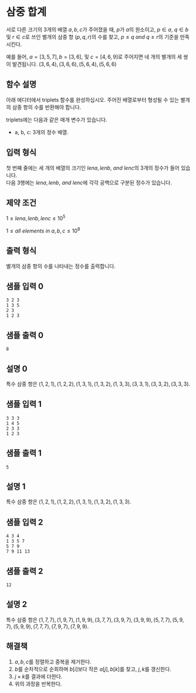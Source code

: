 # 삼중 합계

서로 다른 크기의 $3$개의 배열 $a, b, c$가 주어졌을 때, $p$가 $a$의 원소이고, $p ∈ a$, $q ∈ b$ 및 $r ∈ c$로 쓰인 별개의 삼중 항 $(p, q, r)$의 수를 찾고, $p ≤ q\ and\ q ≥ r$의 기준을 만족시킨다.

예를 들어, $a = [3, 5, 7], b = [3, 6],$ 및 $c = [4, 6, 9]$로 주어지면 네 개의 별개의 세 쌍이 발견됩니다. $(3, 6, 4), (3, 6, 6), (5, 6, 4), (5, 6, 6)$

## 함수 설명

아래 에디터에서 triplets 함수를 완성하십시오. 주어진 배열로부터 형성될 수 있는 별개의 삼중 항의 수를 반환해야 합니다.

triplets에는 다음과 같은 매개 변수가 있습니다.

* a, b, c: 3개의 정수 배열.

## 입력 형식

첫 번째 줄에는 세 개의 배열의 크기인 $lena, lenb,\ and\ lenc$의 $3$개의 정수가 들어 있습니다.\
다음 $3$행에는 $lena, lenb,\ and\ lenc$에 각각 공백으로 구분된 정수가 있습니다.

## 제약 조건

$1 ≤ lena, lenb, lenc ≤ 10^5$

$1 ≤ all\ elements\ in\ a, b, c ≤ 10^8$

## 출력 형식

별개의 삼중 항의 수를 나타내는 정수를 출력합니다.

## 샘플 입력 0

```text
3 2 3
1 3 5
2 3
1 2 3
```

## 샘플 출력 0

```text
8
```

## 설명 0

특수 삼중 항은 $(1,2,1),(1,2,2),(1,3,1),(1,3,2),(1,3,3),(3,3,1),(3,3,2),(3,3,3)$.

## 샘플 입력 1

```text
3 3 3
1 4 5
2 3 3
1 2 3
```

## 샘플 출력 1

```text
5
```

## 설명 1

특수 삼중 항은 $(1,2,1),(1,2,2),(1,3,1),(1,3,2),(1,3,3)$.

## 샘플 입력 2

```text
4 3 4
1 3 5 7
5 7 9
7 9 11 13
```

## 샘플 출력 2

```text
12
```

## 설명 2

특수 삼중 항은 $(1,7,7),(1,9,7),(1,9,9),(3,7,7),(3,9,7),(3,9,9),(5,7,7),(5,9,7),(5,9,9),(7,7,7),(7,9,7),(7,9,9)$.

## 해결책

1. $a,b,c$를 정렬하고 중복을 제거한다.
2. $b$를 순차적으로 순회하며 $b[i]$보다 작은 $a[j], b[k]$를 찾고, $j, k$를 갱신한다.
3. $j × k$를 결과에 더한다.
4. 위의 과정을 반복한다.